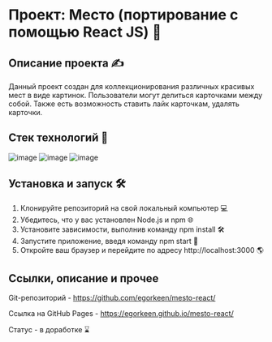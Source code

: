 # Проект: Место (портирование с помощью React JS) 📸

## Описание проекта ✍

Данный проект создан для коллекционирования различных красивых мест в виде картинок. Пользователи могут делиться карточками между собой. Также есть возможность ставить лайк карточкам, удалять карточки.

## Стек технологий 🔨
![image](https://github.com/egorkeen/todo-list/assets/112564078/873aee77-e5b4-4639-a490-abb0d2d81398) ![image](https://github.com/egorkeen/todo-list/assets/112564078/2bb9e703-da61-47c6-bb11-ecfa11b0392c) ![image](https://github.com/egorkeen/todo-list/assets/112564078/aa4bab23-dd20-4b24-9693-8bcfb4c56b56)

## Установка и запуск 🛠️

1. Клонируйте репозиторий на свой локальный компьютер 💻
2. Убедитесь, что у вас установлен Node.js и npm 🌐
3. Установите зависимости, выполнив команду npm install 🛠️
4. Запустите приложение, введя команду npm start 🏁
5. Откройте ваш браузер и перейдите по адресу http://localhost:3000 🌎

## Ссылки, описание и прочее

Git-репозиторий - https://github.com/egorkeen/mesto-react/

Ссылка на GitHub Pages - https://egorkeen.github.io/mesto-react/

Статус - в доработке ⌛

